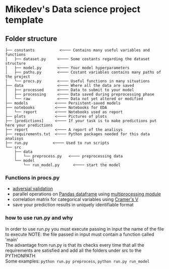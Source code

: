 # Mikedev's Data science project template

## Folder structure
    ├── constants           <──── Contains many useful variables and functions
    │   ├── dataset.py     <──── Some costants regarding the dataset structure
    │   ├── model.py       <──── Your model hyperparameters
    │   ├── paths.py       <──── Costant variables contains many paths of the project 
    │   └── procs.py       <──── Useful functions in many situations
    ├── data               <──── Where all the data are saved
    │   ├── processed      <──── Data to submit to your model
    │   ├── processing     <──── Data saved during preprocessing phase
    │   └── raw            <──── Data not yet altered or modified 
    ├── models            <──── Persistent-saved models
    ├── notebooks         <──── Notebooks for EDA
    │   └── report        <──── Notebooks used as report
    ├── plots             <──── Pictures of plots
    ├── [predictions]     <──── If your task is to make predictions put here your predictions
    ├── report            <──── A report of the analisys
    ├── requirements.txt  <──── Python packages needed for this data analisys
    ├── run.py           <──── Used to run scripts
    └── src
        ├── data
        │   └── preprocess.py   <──── preprocessing data
        └── model
            └── run_model.py      <──── start the model
            
### Functions in procs.py

- [adversial validation](http://manishbarnwal.com/blog/2017/02/15/introduction_to_adversarial_validation/)
- parallel operations on [Pandas dataframe](https://pandas.pydata.org/pandas-docs/stable/generated/pandas.DataFrame.html) using [multiprocessing module](https://docs.python.org/3.6/library/multiprocessing.html)
- correlation matrix for categorical variables using [Cramer's V](https://en.wikipedia.org/wiki/Cram%C3%A9r%27s_V)
- save your prediction results in uniquely identifiable format


### how to use run.py and why
In order to use run.py you must execute passing in input the name of the file to execute
NOTE: the file passed in input must contain a function called 'main'<br>
The advantage from run.py is that its checks every time that all the requirements are satisfied
and add all the folders under src to the PYTHONPATH<br>
Some examples:
`python run.py preprocess`, `python run.py run_model`